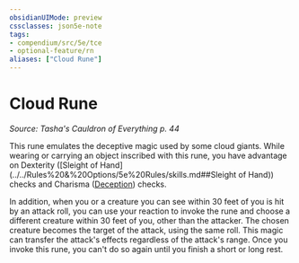 ```yaml
---
obsidianUIMode: preview
cssclasses: json5e-note
tags:
- compendium/src/5e/tce
- optional-feature/rn
aliases: ["Cloud Rune"]
---
```

# Cloud Rune
*Source: Tasha's Cauldron of Everything p. 44* 

This rune emulates the deceptive magic used by some cloud giants. While wearing or carrying an object inscribed with this rune, you have advantage on Dexterity ([Sleight of Hand](../../Rules%20&%20Options/5e%20Rules/skills.md##Sleight of Hand)) checks and Charisma ([Deception](../../Rules%20&%20Options/5e%20Rules/skills.md##Deception)) checks.

In addition, when you or a creature you can see within 30 feet of you is hit by an attack roll, you can use your reaction to invoke the rune and choose a different creature within 30 feet of you, other than the attacker. The chosen creature becomes the target of the attack, using the same roll. This magic can transfer the attack's effects regardless of the attack's range. Once you invoke this rune, you can't do so again until you finish a short or long rest.